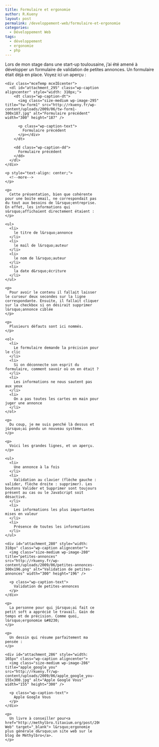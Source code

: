 ```yaml
---
title: Formulaire et ergonomie
author: R.Kueny
layout: post
permalink: /developpement-web/formulaire-et-ergonomie
categories:
  - Développement Web
tags:
  - développement
  - ergonomie
  - php
---
```

Lors de mon stage dans une start-up toulousaine, j&rsquo;ai été amené à développer un formulaire de validation de petites annonces. Un formulaire était déjà en place. Voyez ici un aperçu :

<p style="text-align: center;">
  <div id="attachment_293" style="width: 310px" class="wp-caption aligncenter">
    </p> 
    
    <div class="mceTemp mceIEcenter">
      <dl id="attachment_295" class="wp-caption aligncenter" style="width: 310px;">
        <dt class="wp-caption-dt">
          <img class="size-medium wp-image-295" title="tw-form1" src="http://rkueny.fr/wp-content/uploads/2009/06/tw-form1-300x187.jpg" alt="Formulaire précédent" width="300" height="187" />
          
          <p class="wp-caption-text">
            Formulaire précédent
          </p></div>
        </dt>
        
        <dd class="wp-caption-dd">
          Formulaire précédent
        </dd>
      </dl>
    </div>
    
    <p style="text-align: center;">
      <!--more-->
    </p>
    
    <p>
      Cette présentation, bien que cohérente pour une boite email, ne correspondait pas du tout aux besoins de l&rsquo;entreprise. En effet, les informations qui s&rsquo;affichaient directement étaient :
    </p>
    
    <ul>
      <li>
        le titre de l&rsquo;annonce
      </li>
      <li>
        le mail de l&rsquo;auteur
      </li>
      <li>
        le nom de l&rsquo;auteur
      </li>
      <li>
        la date d&rsquo;écriture
      </li>
    </ul>
    
    <p>
      Pour avoir le contenu il fallait laisser le curseur deux secondes sur la ligne correspondante. Ensuite, il fallait cliquer sur la checkbox si on désirait supprimer l&rsquo;annonce ciblée
    </p>
    
    <p>
      Plusieurs défauts sont ici nommés.
    </p>
    
    <ol>
      <li>
        Le formulaire demande la précision pour le clic
      </li>
      <li>
        Si on déconnecte son esprit du formulaire, comment savoir où on en était ?
      </li>
      <li>
        Les informations ne nous sautent pas aux yeux
      </li>
      <li>
        On a pas toutes les cartes en main pour juger une annonce
      </li>
    </ol>
    
    <p>
      Du coup, je me suis penché là dessus et j&rsquo;ai pondu un nouveau système.
    </p>
    
    <p>
      Voici les grandes lignes, et un aperçu.
    </p>
    
    <ul>
      <li>
        Une annonce à la fois
      </li>
      <li>
        Validation au clavier (flèche gauche : valider, flèche droite : supprimer). Les boutons Valider et Supprimer sont toujours présent au cas ou le JavaScript soit désactivé.
      </li>
      <li>
        Les informations les plus importantes mises en valeur
      </li>
      <li>
        Présence de toutes les informations
      </li>
    </ul>
    
    <div id="attachment_280" style="width: 310px" class="wp-caption aligncenter">
      <img class="size-medium wp-image-280" title="petites-annonces" src="http://rkueny.fr/wp-content/uploads/2009/06/petites-annonces-300x196.png" alt="Validation de petites-annonces" width="300" height="196" />
      
      <p class="wp-caption-text">
        Validation de petites-annonces
      </p>
    </div>
    
    <p>
      La personne pour qui j&rsquo;ai fait ce petit soft a apprécié le travail. Gain de temps et de précision. Comme quoi, l&rsquo;ergonomie &#8230;
    </p>
    
    <p>
      Un dessin qui résume parfaitement ma pensée :
    </p>
    
    <div id="attachment_286" style="width: 165px" class="wp-caption aligncenter">
      <img class="size-medium wp-image-286" title="apple_google_you" src="http://rkueny.fr/wp-content/uploads/2009/06/apple_google_you-155x300.jpg" alt="Apple Google Vous" width="155" height="300" />
      
      <p class="wp-caption-text">
        Apple Google Vous
      </p>
    </div>
    
    <p>
      Un livre à conseiller pour<a href="http://methylbro.titaxium.org/post/2008/04/19/Ergonomie-Web" target="_blank"> l&rsquo;ergonomie plus générale d&rsquo;un site web sur le blog de Méthylbro</a>.
    </p>